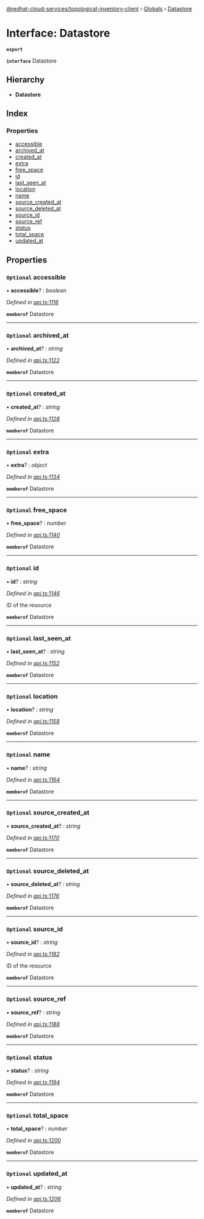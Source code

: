 [@redhat-cloud-services/topological-inventory-client](../README.md) › [Globals](../globals.md) › [Datastore](datastore.md)

# Interface: Datastore

**`export`** 

**`interface`** Datastore

## Hierarchy

* **Datastore**

## Index

### Properties

* [accessible](datastore.md#optional-accessible)
* [archived_at](datastore.md#optional-archived_at)
* [created_at](datastore.md#optional-created_at)
* [extra](datastore.md#optional-extra)
* [free_space](datastore.md#optional-free_space)
* [id](datastore.md#optional-id)
* [last_seen_at](datastore.md#optional-last_seen_at)
* [location](datastore.md#optional-location)
* [name](datastore.md#optional-name)
* [source_created_at](datastore.md#optional-source_created_at)
* [source_deleted_at](datastore.md#optional-source_deleted_at)
* [source_id](datastore.md#optional-source_id)
* [source_ref](datastore.md#optional-source_ref)
* [status](datastore.md#optional-status)
* [total_space](datastore.md#optional-total_space)
* [updated_at](datastore.md#optional-updated_at)

## Properties

### `Optional` accessible

• **accessible**? : *boolean*

*Defined in [api.ts:1116](https://github.com/RedHatInsights/javascript-clients/blob/master/packages/topological-inventory/api.ts#L1116)*

**`memberof`** Datastore

___

### `Optional` archived_at

• **archived_at**? : *string*

*Defined in [api.ts:1122](https://github.com/RedHatInsights/javascript-clients/blob/master/packages/topological-inventory/api.ts#L1122)*

**`memberof`** Datastore

___

### `Optional` created_at

• **created_at**? : *string*

*Defined in [api.ts:1128](https://github.com/RedHatInsights/javascript-clients/blob/master/packages/topological-inventory/api.ts#L1128)*

**`memberof`** Datastore

___

### `Optional` extra

• **extra**? : *object*

*Defined in [api.ts:1134](https://github.com/RedHatInsights/javascript-clients/blob/master/packages/topological-inventory/api.ts#L1134)*

**`memberof`** Datastore

___

### `Optional` free_space

• **free_space**? : *number*

*Defined in [api.ts:1140](https://github.com/RedHatInsights/javascript-clients/blob/master/packages/topological-inventory/api.ts#L1140)*

**`memberof`** Datastore

___

### `Optional` id

• **id**? : *string*

*Defined in [api.ts:1146](https://github.com/RedHatInsights/javascript-clients/blob/master/packages/topological-inventory/api.ts#L1146)*

ID of the resource

**`memberof`** Datastore

___

### `Optional` last_seen_at

• **last_seen_at**? : *string*

*Defined in [api.ts:1152](https://github.com/RedHatInsights/javascript-clients/blob/master/packages/topological-inventory/api.ts#L1152)*

**`memberof`** Datastore

___

### `Optional` location

• **location**? : *string*

*Defined in [api.ts:1158](https://github.com/RedHatInsights/javascript-clients/blob/master/packages/topological-inventory/api.ts#L1158)*

**`memberof`** Datastore

___

### `Optional` name

• **name**? : *string*

*Defined in [api.ts:1164](https://github.com/RedHatInsights/javascript-clients/blob/master/packages/topological-inventory/api.ts#L1164)*

**`memberof`** Datastore

___

### `Optional` source_created_at

• **source_created_at**? : *string*

*Defined in [api.ts:1170](https://github.com/RedHatInsights/javascript-clients/blob/master/packages/topological-inventory/api.ts#L1170)*

**`memberof`** Datastore

___

### `Optional` source_deleted_at

• **source_deleted_at**? : *string*

*Defined in [api.ts:1176](https://github.com/RedHatInsights/javascript-clients/blob/master/packages/topological-inventory/api.ts#L1176)*

**`memberof`** Datastore

___

### `Optional` source_id

• **source_id**? : *string*

*Defined in [api.ts:1182](https://github.com/RedHatInsights/javascript-clients/blob/master/packages/topological-inventory/api.ts#L1182)*

ID of the resource

**`memberof`** Datastore

___

### `Optional` source_ref

• **source_ref**? : *string*

*Defined in [api.ts:1188](https://github.com/RedHatInsights/javascript-clients/blob/master/packages/topological-inventory/api.ts#L1188)*

**`memberof`** Datastore

___

### `Optional` status

• **status**? : *string*

*Defined in [api.ts:1194](https://github.com/RedHatInsights/javascript-clients/blob/master/packages/topological-inventory/api.ts#L1194)*

**`memberof`** Datastore

___

### `Optional` total_space

• **total_space**? : *number*

*Defined in [api.ts:1200](https://github.com/RedHatInsights/javascript-clients/blob/master/packages/topological-inventory/api.ts#L1200)*

**`memberof`** Datastore

___

### `Optional` updated_at

• **updated_at**? : *string*

*Defined in [api.ts:1206](https://github.com/RedHatInsights/javascript-clients/blob/master/packages/topological-inventory/api.ts#L1206)*

**`memberof`** Datastore
